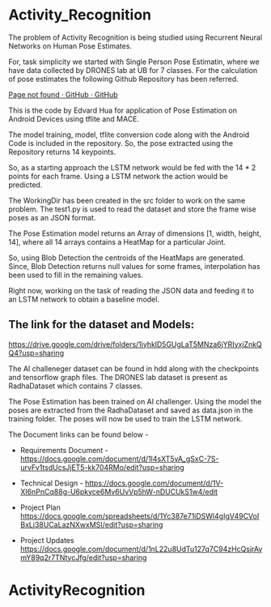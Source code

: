 # Activity_Recognition

The problem of Activity Recognition is being studied using Recurrent Neural Networks on Human Pose Estimates. 

For, task simplicity we started with Single Person Pose Estimatin, where we have data collected by DRONES lab at UB for 7 classes. For the calculation of pose estimates the following Github Repository has been referred. 

[Page not found · GitHub · GitHub](https://github.com/edvardHua/PoseEstimationForMobile)

This is the code by Edvard Hua for application of Pose Estimation on Android Devices using tflite and MACE. 

The model training, model, tflite conversion code along with the Android Code is included in the repository. So, the pose extracted using the Repository returns 14 keypoints. 

So, as a starting approach the LSTM network would be fed with the 14 * 2 points for each frame. Using a LSTM network the action would be predicted. 

The WorkingDir has been created in the src folder to work on the same problem. 
The test1.py is used to read the dataset and store the frame wise poses as an JSON format. 

The Pose Estimation model returns an Array of dimensions [1, width, height, 14], where all 14 arrays contains a HeatMap for a particular Joint.

So, using Blob Detection the centroids of the HeatMaps are generated. Since, Blob Detection returns null values for some frames, interpolation has been used to fill in the remaining values. 

Right now, working on the task of reading the JSON data and feeding it to an LSTM network to obtain a baseline model. 

## The link for the dataset and Models: 

https://drive.google.com/drive/folders/1iyhklD5GUgLaT5MNza6jYRIyxjZnkQQ4?usp=sharing

The AI challeneger dataset can be found in hdd along with the checkpoints and tensorflow graph files. 
The DRONES lab dataset is present as RadhaDataset which contains 7 classes. 

The Pose Estimation has been trained on AI challenger. Using the model the poses are extracted from the RadhaDataset and saved as data.json in the training folder. The poses will now be used to train the LSTM network. 

The Document links can be found below - 

- Requirements Document - 
https://docs.google.com/document/d/1l4sXT5vA_gSxC-7S-urvFv1tsdUcsJjET5-kk704RMo/edit?usp=sharing

- Technical Design - 
https://docs.google.com/document/d/1V-XI6nPnCq88g-U6pkyce6Mv6UvVp5hW-nDUCUkS1w4/edit

- Project Plan 
https://docs.google.com/spreadsheets/d/1Yc387e71iDSWl4gIgV49CVoIBxLj38UCaLazNXwxMSI/edit?usp=sharing

- Project Updates
https://docs.google.com/document/d/1nL22u8UdTu127q7C94zHcQsjrAymY89q2r7TNtycJfg/edit?usp=sharing
# ActivityRecognition

